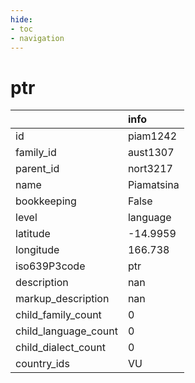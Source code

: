 ```yaml
---
hide:
- toc
- navigation
---
```

# ptr
|                      | info       |
|:---------------------|:-----------|
| id                   | piam1242   |
| family_id            | aust1307   |
| parent_id            | nort3217   |
| name                 | Piamatsina |
| bookkeeping          | False      |
| level                | language   |
| latitude             | -14.9959   |
| longitude            | 166.738    |
| iso639P3code         | ptr        |
| description          | nan        |
| markup_description   | nan        |
| child_family_count   | 0          |
| child_language_count | 0          |
| child_dialect_count  | 0          |
| country_ids          | VU         |